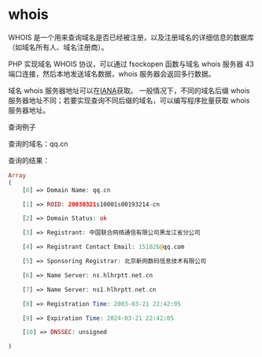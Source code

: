 # whois

WHOIS 是一个用来查询域名是否已经被注册，以及注册域名的详细信息的数据库（如域名所有人、域名注册商）。

PHP 实现域名 WHOIS 协议，可以通过 fsockopen 函数与域名 whois 服务器 43 端口连接，然后本地发送域名数据，whois 服务器会返回多行数据。

域名 whois 服务器地址可以在[IANA](https://www.iana.org/whois?q=cn)获取。
一般情况下，不同的域名后缀 whois 服务器地址不同；若要实现查询不同后缀的域名，可以编写程序批量获取 whois 服务器地址。

查询例子

查询的域名：qq.cn

查询的结果：

```php
Array
(
    [0] => Domain Name: qq.cn

    [1] => ROID: 20030321s10001s00193214-cn

    [2] => Domain Status: ok

    [3] => Registrant: 中国联合网络通信有限公司黑龙江省分公司

    [4] => Registrant Contact Email: 151026@qq.com

    [5] => Sponsoring Registrar: 北京新网数码信息技术有限公司

    [6] => Name Server: ns.hlhrptt.net.cn

    [7] => Name Server: ns1.hlhrptt.net.cn

    [8] => Registration Time: 2003-03-21 22:42:05

    [9] => Expiration Time: 2024-03-21 22:42:05

    [10] => DNSSEC: unsigned

)
```
